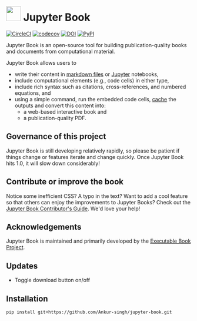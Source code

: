 # <img src="https://raw.githubusercontent.com/executablebooks/jupyter-book/master/docs/images/logo.png" width=40 /> Jupyter Book

[![CircleCI](https://circleci.com/gh/executablebooks/jupyter-book.svg?style=svg)](https://circleci.com/gh/executablebooks/jupyter-book)
[![codecov](https://codecov.io/gh/executablebooks/jupyter-book/branch/master/graph/badge.svg)](https://codecov.io/gh/executablebooks/jupyter-book)
[![DOI](https://zenodo.org/badge/DOI/10.5281/zenodo.2799972.svg)](https://doi.org/10.5281/zenodo.2799972)
[![PyPI][pypi-badge]][pypi-link]

Jupyter Book is an open-source tool for building publication-quality books and documents from computational material.

Jupyter Book allows users to

* write their content in [markdown files](https://myst-parser.readthedocs.io/en/latest/) or [Jupyter](https://jupyter.org/) notebooks,
* include computational elements (e.g., code cells) in either type,
* include rich syntax such as citations, cross-references, and numbered equations, and
* using a simple command, run the embedded code cells, [cache](https://jupyter-cache.readthedocs.io/en/latest/) the outputs and convert this content into:
    * a web-based interactive book and
    * a publication-quality PDF.

## Governance of this project

Jupyter Book is still developing relatively rapidly, so please be patient if things change
or features iterate and change quickly. Once Jupyter Book hits 1.0, it will slow down
considerably!

## Contribute or improve the book

Notice some inefficient CSS? A typo in the text? Want to add a cool feature so that others
can enjoy the improvements to Jupyter Books? Check out the [Jupyter Book Contributor's
Guide](https://jupyterbook.org/contribute/intro.html). We'd love your help!

## Acknowledgements

Jupyter Book is maintained and primarily developed by
the [Executable Book Project](https://executablebooks.org).

[pypi-badge]: https://img.shields.io/pypi/v/jupyter-book.svg
[pypi-link]: https://pypi.org/project/jupyter-book

## Updates
- Toggle download button on/off

## Installation
```bash
pip install git+https://github.com/Ankur-singh/jupyter-book.git
```
